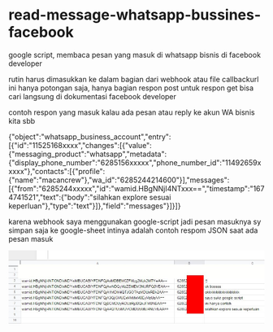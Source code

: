 # read-message-whatsapp-bussines-facebook
google script, membaca pesan yang masuk di whatsapp bisnis di facebook developer

rutin harus dimasukkan ke dalam bagian dari webhook atau file callbackurl
ini hanya potongan saja, hanya bagian respon post
untuk respon get bisa cari langsung di dokumentasi facebook developer

contoh respon yang masuk kalau ada pesan atau reply ke akun WA bisnis kita sbb

{"object":"whatsapp_business_account","entry":[{"id":"11525168xxxx","changes":[{"value":{"messaging_product":"whatsapp","metadata":{"display_phone_number":"6285156xxxxx","phone_number_id":"11492659xxxxx"},"contacts":[{"profile":{"name":"macancrew"},"wa_id":"6285244214600"}],"messages":[{"from":"6285244xxxxx","id":"wamid.HBgNNjI4NTxxx==","timestamp":"1674741521","text":{"body":"silahkan explore sesuai keperluan"},"type":"text"}]},"field":"messages"}]}]}

karena webhook saya menggunakan google-script jadi pesan masuknya sy simpan saja ke google-sheet
intinya adalah contoh respom JSON saat ada pesan masuk 

<img src=Image3.jpg>
